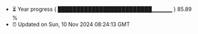 - ⏳ Year progress { █████████████████████████▁▁▁▁▁ } 85.89 %
- ⏰ Updated on Sun, 10 Nov 2024 08:24:13 GMT

